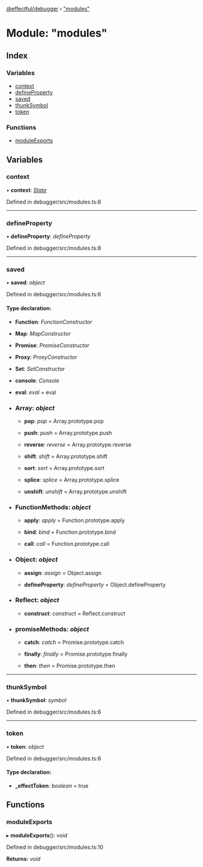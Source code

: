 [@effectful/debugger](../README.md) › ["modules"](_modules_.md)

# Module: "modules"

## Index

### Variables

* [context](_modules_.md#context)
* [defineProperty](_modules_.md#defineproperty)
* [saved](_modules_.md#saved)
* [thunkSymbol](_modules_.md#thunksymbol)
* [token](_modules_.md#token)

### Functions

* [moduleExports](_modules_.md#moduleexports)

## Variables

###  context

• **context**: *[State](../interfaces/_state_.state.md)*

Defined in debugger/src/modules.ts:6

___

###  defineProperty

• **defineProperty**: *defineProperty*

Defined in debugger/src/modules.ts:8

___

###  saved

• **saved**: *object*

Defined in debugger/src/modules.ts:6

#### Type declaration:

* **Function**: *FunctionConstructor*

* **Map**: *MapConstructor*

* **Promise**: *PromiseConstructor*

* **Proxy**: *ProxyConstructor*

* **Set**: *SetConstructor*

* **console**: *Console*

* **eval**: *eval* = eval

* ### **Array**: *object*

  * **pop**: *pop* = Array.prototype.pop

  * **push**: *push* = Array.prototype.push

  * **reverse**: *reverse* = Array.prototype.reverse

  * **shift**: *shift* = Array.prototype.shift

  * **sort**: *sort* = Array.prototype.sort

  * **splice**: *splice* = Array.prototype.splice

  * **unshift**: *unshift* = Array.prototype.unshift

* ### **FunctionMethods**: *object*

  * **apply**: *apply* = Function.prototype.apply

  * **bind**: *bind* = Function.prototype.bind

  * **call**: *call* = Function.prototype.call

* ### **Object**: *object*

  * **assign**: *assign* = Object.assign

  * **defineProperty**: *defineProperty* = Object.defineProperty

* ### **Reflect**: *object*

  * **construct**: *construct* = Reflect.construct

* ### **promiseMethods**: *object*

  * **catch**: *catch* = Promise.prototype.catch

  * **finally**: *finally* = Promise.prototype.finally

  * **then**: *then* = Promise.prototype.then

___

###  thunkSymbol

• **thunkSymbol**: *symbol*

Defined in debugger/src/modules.ts:6

___

###  token

• **token**: *object*

Defined in debugger/src/modules.ts:6

#### Type declaration:

* **_effectToken**: *boolean* = true

## Functions

###  moduleExports

▸ **moduleExports**(): *void*

Defined in debugger/src/modules.ts:10

**Returns:** *void*
